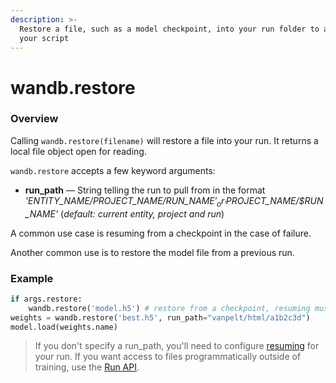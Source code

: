 ```yaml
---
description: >-
  Restore a file, such as a model checkpoint, into your run folder to access in
  your script
---
```


# wandb.restore

### Overview

Calling `wandb.restore(filename)` will restore a file into your run. It returns a local file object open for reading.

`wandb.restore` accepts a few keyword arguments:

* **run\_path** — String telling the run to pull from in the format _'$ENTITY\_NAME/$PROJECT\_NAME/$RUN\_NAME'_ or _'$PROJECT\_NAME/$RUN\_NAME'_ \(_default: current entity, project and run_\)

A common use case is resuming from a checkpoint in the case of failure.

Another common use is to restore the model file from a previous run.

### Example

```python
if args.restore:
    wandb.restore('model.h5') # restore from a checkpoint, resuming must be configured
weights = wandb.restore('best.h5', run_path="vanpelt/html/a1b2c3d")
model.load(weights.name)
```

> If you don't specify a run\_path, you'll need to configure [resuming](../advanced/resuming.md) for your run. If you want access to files programmatically outside of training, use the [Run API]().

